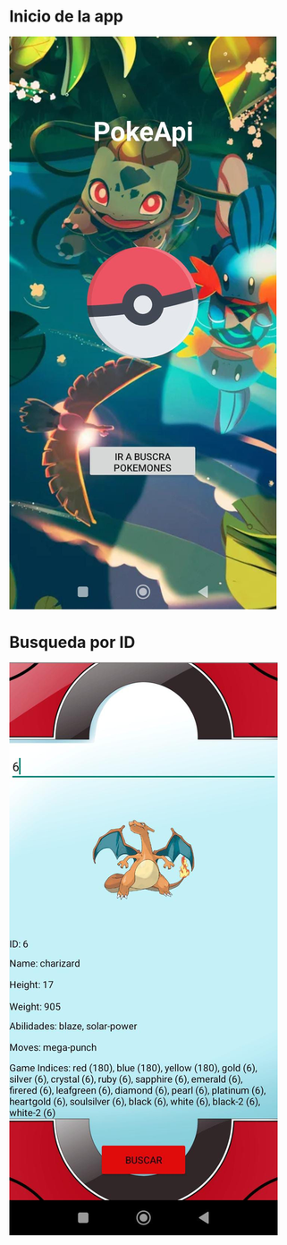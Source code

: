 # Inicio de la app
![Inicio](https://github.com/AlejandroLog/ConsumoPokeApiPorID/blob/f961bc1a467dc7caad388ae91c49b35529312d46/poke1.jpg)
# Busqueda por ID
![Busqueda](https://github.com/AlejandroLog/ConsumoPokeApiPorID/blob/f961bc1a467dc7caad388ae91c49b35529312d46/poke2.jpg)
